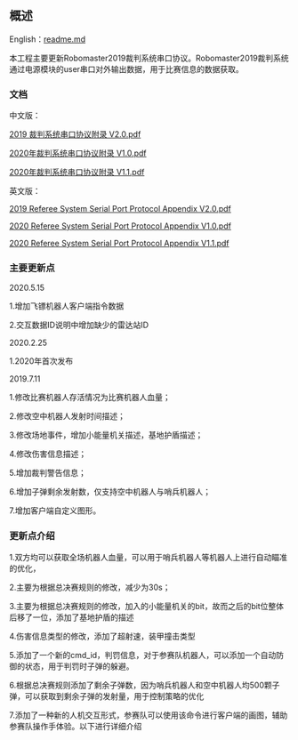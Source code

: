 ## 概述
English：[readme.md](doc/en/readme.md)

   本工程主要更新Robomaster2019裁判系统串口协议。Robomaster2019裁判系统通过电源模块的user串口对外输出数据，用于比赛信息的数据获取。
   ### 文档

   中文版：
   
   <a href="doc/cn/裁判系统串口协议附录 V2.0.pdf" target="_blank">2019 裁判系统串口协议附录 V2.0.pdf</a>

   <a href="doc/cn/2020年裁判系统串口协议附录 V1.0.pdf" target="_blank">2020年裁判系统串口协议附录 V1.0.pdf</a>

   <a href="doc/cn/2020年裁判系统串口协议附录 V1.1.pdf" target="_blank">2020年裁判系统串口协议附录 V1.1.pdf</a>
   
   英文版：
   
   <a href="doc/en/Referee System Serial Port Protocol Appendix V2.0.pdf" target="_blank">2019 Referee System Serial Port Protocol Appendix V2.0.pdf</a>


   <a href="doc/en/2020 Referee System Serial Port Protocol Appendix V1.0.pdf" target="_blank">2020 Referee System Serial Port Protocol Appendix V1.0.pdf</a>
   
   
   <a href="doc/en/2020 Referee System Serial Port Protocol Appendix V1.1.pdf" target="_blank">2020 Referee System Serial Port Protocol Appendix V1.1.pdf</a>

   ### 主要更新点

   2020.5.15

   1.增加飞镖机器人客户端指令数据

   2.交互数据ID说明中增加缺少的雷达站ID

   2020.2.25

   1.2020年首次发布

   2019.7.11

   1.修改比赛机器人存活情况为比赛机器人血量；

   2.修改空中机器人发射时间描述；

   3.修改场地事件，增加小能量机关描述，基地护盾描述；

   4.修改伤害信息描述；

   5.增加裁判警告信息；

   6.增加子弹剩余发射数，仅支持空中机器人与哨兵机器人；

   7.增加客户端自定义图形。
   ### 更新点介绍

   1.双方均可以获取全场机器人血量，可以用于哨兵机器人等机器人上进行自动瞄准的优化，

   2.主要为根据总决赛规则的修改，减少为30s；

   3.主要为根据总决赛规则的修改，加入的小能量机关的bit，故而之后的bit位整体后移了一位，添加了基地护盾的描述

   4.伤害信息类型的修改，添加了超射速，装甲撞击类型

   5.添加了一个新的cmd_id，判罚信息，对于参赛队机器人，可以添加一个自动防御的状态，用于判罚时子弹的躲避。

   6.根据总决赛规则添加了剩余子弹数，因为哨兵机器人和空中机器人均500颗子弹，可以获取到剩余子弹的发射量，用于控制策略的优化

   7.添加了一种新的人机交互形式，参赛队可以使用该命令进行客户端的画图，辅助参赛队操作手体验。以下进行详细介绍


